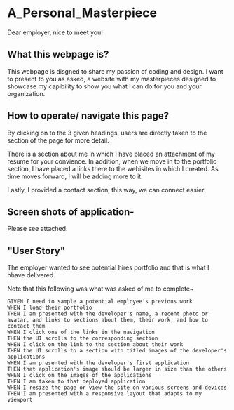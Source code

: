 # A_Personal_Masterpiece

Dear employer, nice to meet you! 

## What this webpage is?

This webpage is disgned to share my passion of coding and design. 
I want to present to you as asked, a website with my masterpieces designed to showcase my capibility to show you what I can do for you and your organization. 

## How to operate/ navigate this page?
By clicking on to the 3 given headings, users are directly taken to the section of the page for more detail. 

There is a section about me in which I have placed an attachment of my resume for your convience. 
In addition, when we move in to the portfolio section, I have placed a links there to the webisites in which I created. As time moves forward, I will be adding more to it. 

Lastly, I provided a contact section, this way, we can connect easier.

## Screen shots of application-
Please see attached. 

## "User Story"

The employer wanted to see potential hires portfolio and that is what I hhave delivered. 

Note that this following was what was asked of me to complete~ 
```
GIVEN I need to sample a potential employee's previous work
WHEN I load their portfolio
THEN I am presented with the developer's name, a recent photo or avatar, and links to sections about them, their work, and how to contact them
WHEN I click one of the links in the navigation
THEN the UI scrolls to the corresponding section
WHEN I click on the link to the section about their work
THEN the UI scrolls to a section with titled images of the developer's applications
WHEN I am presented with the developer's first application
THEN that application's image should be larger in size than the others
WHEN I click on the images of the applications
THEN I am taken to that deployed application
WHEN I resize the page or view the site on various screens and devices
THEN I am presented with a responsive layout that adapts to my viewport
```
